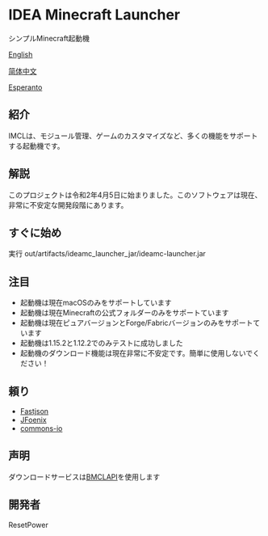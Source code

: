 # IDEA Minecraft Launcher
シンプルMinecraft起動機

[English](README.md)

[简体中文](README_zh.md)

[Esperanto](README_eo.md)
## 紹介
IMCLは、モジュール管理、ゲームのカスタマイズなど、多くの機能をサポートする起動機です。
## 解説
このプロジェクトは令和2年4月5日に始まりました。このソフトウェアは現在、非常に不安定な開発段階にあります。
## すぐに始め
実行 out/artifacts/ideamc_launcher_jar/ideamc-launcher.jar
## 注目
- 起動機は現在macOSのみをサポートしています
- 起動機は現在Minecraftの公式フォルダーのみをサポートています
- 起動機は現在ピュアバージョンとForge/Fabricバージョンのみをサポートています
- 起動機は1.15.2と1.12.2でのみテストに成功しました
- 起動機のダウンロード機能は現在非常に不安定です。簡単に使用しないでください！
## 頼り
- [Fastjson](https://github.com/alibaba/fastjson)
- [JFoenix](https://github.com/jfoenixadmin/JFoenix)
- [commons-io](https://github.com/apache/commons-io)
## 声明
ダウンロードサービスは[BMCLAPI](https://bmclapidoc.bangbang93.com/)を使用します
## 開発者
ResetPower